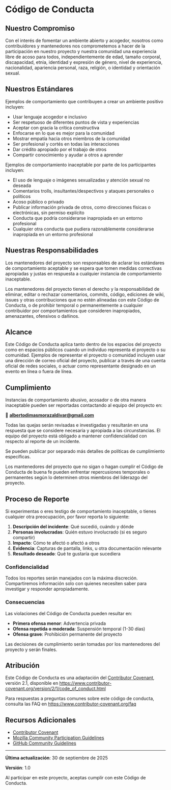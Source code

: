 # Código de Conducta

## Nuestro Compromiso

Con el interés de fomentar un ambiente abierto y acogedor, nosotros como contribuidores y mantenedores nos comprometemos a hacer de la participación en nuestro proyecto y nuestra comunidad una experiencia libre de acoso para todos, independientemente de edad, tamaño corporal, discapacidad, etnia, identidad y expresión de género, nivel de experiencia, nacionalidad, apariencia personal, raza, religión, o identidad y orientación sexual.

## Nuestros Estándares

Ejemplos de comportamiento que contribuyen a crear un ambiente positivo incluyen:

- Usar lenguaje acogedor e inclusivo
- Ser respetuoso de diferentes puntos de vista y experiencias
- Aceptar con gracia la crítica constructiva
- Enfocarse en lo que es mejor para la comunidad
- Mostrar empatía hacia otros miembros de la comunidad
- Ser profesional y cortés en todas las interacciones
- Dar crédito apropiado por el trabajo de otros
- Compartir conocimiento y ayudar a otros a aprender

Ejemplos de comportamiento inaceptable por parte de los participantes incluyen:

- El uso de lenguaje o imágenes sexualizadas y atención sexual no deseada
- Comentarios trolls, insultantes/despectivos y ataques personales o políticos
- Acoso público o privado
- Publicar información privada de otros, como direcciones físicas o electrónicas, sin permiso explícito
- Conducta que podría considerarse inapropiada en un entorno profesional
- Cualquier otra conducta que pudiera razonablemente considerarse inapropiada en un entorno profesional

## Nuestras Responsabilidades

Los mantenedores del proyecto son responsables de aclarar los estándares de comportamiento aceptable y se espera que tomen medidas correctivas apropiadas y justas en respuesta a cualquier instancia de comportamiento inaceptable.

Los mantenedores del proyecto tienen el derecho y la responsabilidad de eliminar, editar o rechazar comentarios, commits, código, ediciones de wiki, issues y otras contribuciones que no estén alineadas con este Código de Conducta, o de prohibir temporal o permanentemente a cualquier contribuidor por comportamientos que consideren inapropiados, amenazantes, ofensivos o dañinos.

## Alcance

Este Código de Conducta aplica tanto dentro de los espacios del proyecto como en espacios públicos cuando un individuo representa el proyecto o su comunidad. Ejemplos de representar el proyecto o comunidad incluyen usar una dirección de correo oficial del proyecto, publicar a través de una cuenta oficial de redes sociales, o actuar como representante designado en un evento en línea o fuera de línea.

## Cumplimiento

Instancias de comportamiento abusivo, acosador o de otra manera inaceptable pueden ser reportadas contactando al equipo del proyecto en:

📧 **albertodimasmorazaldivar@gmail.com**

Todas las quejas serán revisadas e investigadas y resultarán en una respuesta que se considere necesaria y apropiada a las circunstancias. El equipo del proyecto está obligado a mantener confidencialidad con respecto al reporte de un incidente.

Se pueden publicar por separado más detalles de políticas de cumplimiento específicas.

Los mantenedores del proyecto que no sigan o hagan cumplir el Código de Conducta de buena fe pueden enfrentar repercusiones temporales o permanentes según lo determinen otros miembros del liderazgo del proyecto.

## Proceso de Reporte

Si experimentas o eres testigo de comportamiento inaceptable, o tienes cualquier otra preocupación, por favor reporta lo siguiente:

1. **Descripción del incidente**: Qué sucedió, cuándo y dónde
2. **Personas involucradas**: Quién estuvo involucrado (si es seguro compartir)
3. **Impacto**: Cómo te afectó o afectó a otros
4. **Evidencia**: Capturas de pantalla, links, u otra documentación relevante
5. **Resultado deseado**: Qué te gustaría que sucediera

### Confidencialidad

Todos los reportes serán manejados con la máxima discreción. Compartiremos información solo con quienes necesiten saber para investigar y responder apropiadamente.

### Consecuencias

Las violaciones del Código de Conducta pueden resultar en:

- **Primera ofensa menor**: Advertencia privada
- **Ofensa repetida o moderada**: Suspensión temporal (1-30 días)
- **Ofensa grave**: Prohibición permanente del proyecto

Las decisiones de cumplimiento serán tomadas por los mantenedores del proyecto y serán finales.

## Atribución

Este Código de Conducta es una adaptación del [Contributor Covenant](https://www.contributor-covenant.org), versión 2.1, disponible en https://www.contributor-covenant.org/version/2/1/code_of_conduct.html

Para respuestas a preguntas comunes sobre este código de conducta, consulta las FAQ en https://www.contributor-covenant.org/faq

## Recursos Adicionales

- [Contributor Covenant](https://www.contributor-covenant.org/)
- [Mozilla Community Participation Guidelines](https://www.mozilla.org/en-US/about/governance/policies/participation/)
- [GitHub Community Guidelines](https://docs.github.com/en/site-policy/github-terms/github-community-guidelines)

---

**Última actualización**: 30 de septiembre de 2025

**Versión**: 1.0

Al participar en este proyecto, aceptas cumplir con este Código de Conducta.
